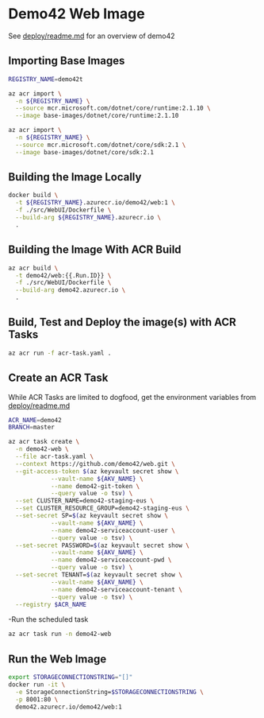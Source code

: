# Demo42 Web Image

See [deploy/readme.md](../deploy/readme.md) for an overview of demo42

## Importing Base Images

```sh
REGISTRY_NAME=demo42t

az acr import \
  -n ${REGISTRY_NAME} \
  --source mcr.microsoft.com/dotnet/core/runtime:2.1.10 \
  --image base-images/dotnet/core/runtime:2.1.10

az acr import \
  -n ${REGISTRY_NAME} \
  --source mcr.microsoft.com/dotnet/core/sdk:2.1 \
  --image base-images/dotnet/core/sdk:2.1
```

## Building the Image Locally

```sh
docker build \
  -t ${REGISTRY_NAME}.azurecr.io/demo42/web:1 \
  -f ./src/WebUI/Dockerfile \
  --build-arg ${REGISTRY_NAME}.azurecr.io \
  .
```

## Building the Image With ACR Build

```sh
az acr build \
  -t demo42/web:{{.Run.ID}} \
  -f ./src/WebUI/Dockerfile \
  --build-arg demo42.azurecr.io \
  .
```

## Build, Test and Deploy the image(s) with ACR Tasks

```sh
az acr run -f acr-task.yaml .
```

## Create an ACR Task

While ACR Tasks are limited to dogfood, get the environment variables from [deploy/readme.md](../deploy/readme.md#Get-the-credentials-from-KeyVault)

```sh
ACR_NAME=demo42
BRANCH=master

az acr task create \
  -n demo42-web \
  --file acr-task.yaml \
  --context https://github.com/demo42/web.git \
  --git-access-token $(az keyvault secret show \
            --vault-name ${AKV_NAME} \
            --name demo42-git-token \
            --query value -o tsv) \
  --set CLUSTER_NAME=demo42-staging-eus \
  --set CLUSTER_RESOURCE_GROUP=demo42-staging-eus \
  --set-secret SP=$(az keyvault secret show \
            --vault-name ${AKV_NAME} \
            --name demo42-serviceaccount-user \
            --query value -o tsv) \
  --set-secret PASSWORD=$(az keyvault secret show \
            --vault-name ${AKV_NAME} \
            --name demo42-serviceaccount-pwd \
            --query value -o tsv) \
  --set-secret TENANT=$(az keyvault secret show \
            --vault-name ${AKV_NAME} \
            --name demo42-serviceaccount-tenant \
            --query value -o tsv) \
  --registry $ACR_NAME 
```

-Run the scheduled task

  ```sh
  az acr task run -n demo42-web
  ```

## Run the Web Image

```sh
export STORAGECONNECTIONSTRING="[]"
docker run -it \
  -e StorageConnectionString=$STORAGECONNECTIONSTRING \
  -p 8001:80 \
  demo42.azurecr.io/demo42/web:1
```

